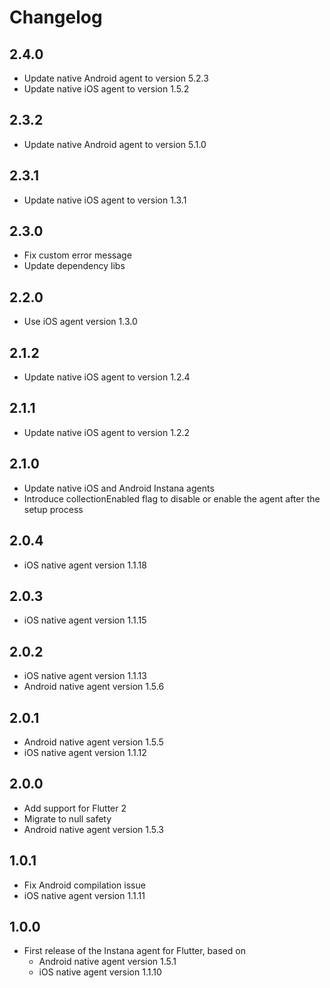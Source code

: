 # Changelog

## 2.4.0
- Update native Android agent to version 5.2.3
- Update native iOS agent to version 1.5.2

## 2.3.2
- Update native Android agent to version 5.1.0

## 2.3.1
- Update native iOS agent to version 1.3.1

## 2.3.0
- Fix custom error message
- Update dependency libs 

## 2.2.0
- Use iOS agent version 1.3.0

## 2.1.2
- Update native iOS agent to version 1.2.4

## 2.1.1
- Update native iOS agent to version 1.2.2

## 2.1.0
- Update native iOS and Android Instana agents
- Introduce collectionEnabled flag to disable or enable the agent after the setup process

## 2.0.4
* iOS native agent version 1.1.18 

## 2.0.3
* iOS native agent version 1.1.15

## 2.0.2
* iOS native agent version 1.1.13
* Android native agent version 1.5.6

## 2.0.1

* Android native agent version 1.5.5
* iOS native agent version 1.1.12

## 2.0.0

* Add support for Flutter 2
* Migrate to null safety
* Android native agent version 1.5.3

## 1.0.1

* Fix Android compilation issue
* iOS native agent version 1.1.11

## 1.0.0

* First release of the Instana agent for Flutter, based on
  * Android native agent version 1.5.1
  * iOS native agent version 1.1.10
